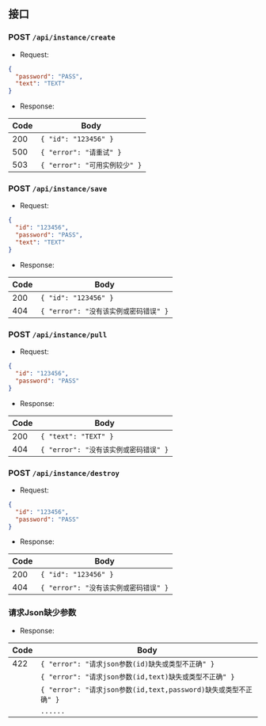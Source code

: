 ## 接口

### POST `/api/instance/create`

- Request:

```json
{
  "password": "PASS",
  "text": "TEXT"
}
```

- Response:

|Code|Body|
|---|---|
|200|`{ "id": "123456" }`|
|500|`{ "error": "请重试" }`|
|503|`{ "error": "可用实例较少" }`|

### POST `/api/instance/save`

- Request:

```json
{
  "id": "123456",
  "password": "PASS",
  "text": "TEXT"
}
```

- Response:

|Code|Body|
|---|---|
|200|`{ "id": "123456" }`|
|404|`{ "error": "没有该实例或密码错误" }`|

### POST `/api/instance/pull`

- Request:

```json
{
  "id": "123456",
  "password": "PASS"
}
```

- Response:

|Code|Body|
|---|---|
|200|`{ "text": "TEXT" }`|
|404|`{ "error": "没有该实例或密码错误" }`|

### POST `/api/instance/destroy`

- Request:

```json
{
  "id": "123456",
  "password": "PASS"
}
```

- Response:

|Code|Body|
|---|---|
|200|`{ "id": "123456" }`|
|404|`{ "error": "没有该实例或密码错误" }`|

### 请求Json缺少参数

- Response:

|Code|Body|
|---|---|
|422|`{ "error": "请求json参数(id)缺失或类型不正确" }`|
||`{ "error": "请求json参数(id,text)缺失或类型不正确" }`|
||`{ "error": "请求json参数(id,text,password)缺失或类型不正确" }`|
||`......`|
